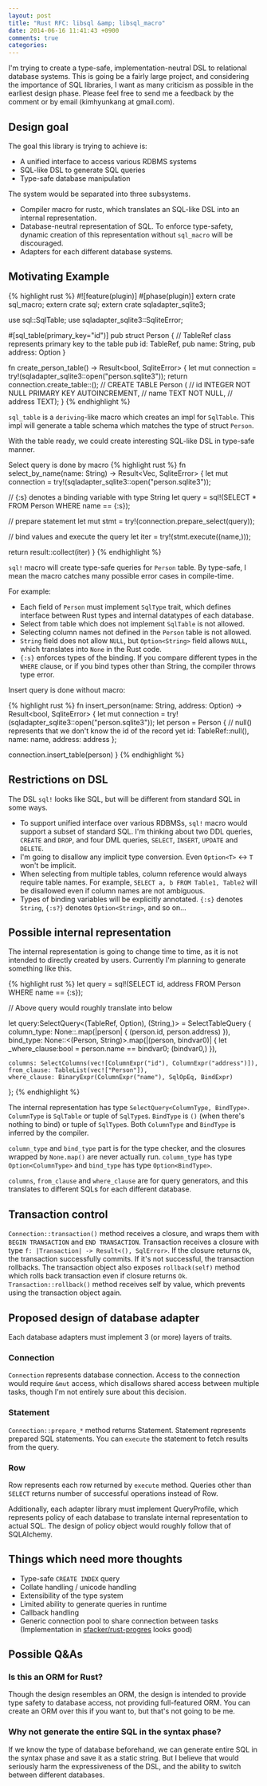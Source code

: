 ```yaml
---
layout: post
title: "Rust RFC: libsql &amp; libsql_macro"
date: 2014-06-16 11:41:43 +0900
comments: true
categories:
---
```


I'm trying to create a type-safe, implementation-neutral DSL to relational database systems. This is going be a fairly large project, and considering the importance of SQL libraries, I want as many criticism as possible in the earliest design phase. Please feel free to send me a feedback by the comment or by email (kimhyunkang at gmail.com).

## Design goal

The goal this library is trying to achieve is:

* A unified interface to access various RDBMS systems
* SQL-like DSL to generate SQL queries
* Type-safe database manipulation

The system would be separated into three subsystems.

* Compiler macro for rustc, which translates an SQL-like DSL into an internal representation.
* Database-neutral representation of SQL. To enforce type-safety, dynamic creation of this representation without `sql_macro` will be discouraged.
* Adapters for each different database systems. 

## Motivating Example

{% highlight rust %}
#![feature(plugin)]
#[phase(plugin)]
extern crate sql_macro;
extern crate sql;
extern crate sqladapter_sqlite3;

use sql::SqlTable;
use sqladapter_sqlite3::SqliteError;

#[sql_table(primary_key="id")]
pub struct Person {
  // TableRef class represents primary key to the table
  pub id: TableRef<Person>,
  pub name: String,
  pub address: Option<String>
}

fn create_person_table() -> Result<bool, SqliteError> {
  let mut connection = try!(sqladapter_sqlite3::open("person.sqlite3"));
  return connection.create_table::<Person>();
  // CREATE TABLE Person (
  //      id INTEGER NOT NULL PRIMARY KEY AUTOINCREMENT,
  //      name TEXT NOT NULL,
  //      address TEXT);
}
{% endhighlight %}

`sql_table` is a `deriving`-like macro which creates an impl for `SqlTable`. This impl will generate a table schema which matches the type of struct `Person`.

With the table ready, we could create interesting SQL-like DSL in type-safe manner.

Select query is done by macro
{% highlight rust %}
fn select_by_name(name: String) -> Result<Vec<Person>, SqliteError> {
  let mut connection = try!(sqladapter_sqlite3::open("person.sqlite3"));

  // {:s} denotes a binding variable with type String
  let query = sql!(SELECT * FROM Person WHERE name == {:s});

  // prepare statement
  let mut stmt = try!(connection.prepare_select(query));

  // bind values and execute the query
  let iter = try!(stmt.execute((name,)));

  return result::collect(iter)
}
{% endhighlight %}

`sql!` macro will create type-safe queries for `Person` table. By type-safe, I mean the macro catches many possible error cases in compile-time.

For example:

* Each field of `Person` must implement `SqlType` trait, which defines interface between Rust types and internal datatypes of each database.
* Select from table which does not implement `SqlTable` is not allowed.
* Selecting column names not defined in the `Person` table is not allowed.
* `String` field does not allow `NULL`, but `Option<String>` field allows `NULL`, which translates into `None` in the Rust code.
* `{:s}` enforces types of the binding. If you compare different types in the `WHERE` clause, or if you bind types other than String, the compiler throws type error.

Insert query is done without macro:

{% highlight rust %}
fn insert_person(name: String, address: Option<String>) -> Result<bool, SqliteError> {
  let mut connection = try!(sqladapter_sqlite3::open("person.sqlite3"));
  let person = Person {
    // null() represents that we don't know the id of the record yet
    id: TableRef::null(),
    name: name,
    address: address
  };

  connection.insert_table(person)
}
{% endhighlight %}

## Restrictions on DSL 

The DSL `sql!` looks like SQL, but will be different from standard SQL in some ways.

* To support unified interface over various RDBMSs, `sql!` macro would support a subset of standard SQL. I'm thinking about two DDL queries, `CREATE` and `DROP`, and four DML queries, `SELECT`, `INSERT`, `UPDATE` and `DELETE`.
* I'm going to disallow any implicit type conversion. Even `Option<T>` <-> `T` won't be implicit.
* When selecting from multiple tables, column reference would always require table names. For example, `SELECT a, b FROM Table1, Table2` will be disallowed even if column names are not ambiguous.
* Types of binding variables will be explicitly annotated. `{:s}` denotes `String`, `{:s?}` denotes `Option<String>`, and so on...

## Possible internal representation

The internal representation is going to change time to time, as it is not intended to directly created by users. Currently I'm planning to generate something like this.

{% highlight rust %}
  let query = sql!(SELECT id, address FROM Person WHERE name == {:s});

  // Above query would roughly translate into below

  let query:SelectQuery<(TableRef<Person>, Option<String>), (String,)> = SelectTableQuery {
    column_type: None::<Person>.map(|person| {
      (person.id, person.address)
    }),
    bind_type: None::<(Person, String)>.map(|(person, bindvar0)| {
      let _where_clause:bool = person.name == bindvar0;
      (bindvar0,)
    }),
  
    columns: SelectColumns(vec![ColumnExpr("id"), ColumnExpr("address")]),
    from_clause: TableList(vec!["Person"]),
    where_clause: BinaryExpr(ColumnExpr("name"), SqlOpEq, BindExpr)
  };
{% endhighlight %}

The internal representation has type `SelectQuery<ColumnType, BindType>`. `ColumnType` is `SqlTable` or tuple of `SqlType`s. `BindType` is `()` (when there's nothing to bind) or tuple of `SqlType`s. Both `ColumnType` and `BindType` is inferred by the compiler.

`column_type` and `bind_type` part is for the type checker, and the closures wrapped by `None.map()` are never actually run. `column_type` has type `Option<ColumnType>` and `bind_type` has type `Option<BindType>`.

`columns`, `from_clause` and `where_clause` are for query generators, and this translates to different SQLs for each different database. 

## Transaction control

`Connection::transaction()` method receives a closure, and wraps them with `BEGIN TRANSACTION` and `END TRANSACTION`. Transaction receives a closure with type `f: |Transaction| -> Result<(), SqlError>`. If the closure returns `Ok`, the transaction successfully commits. If it's not successful, the transaction rollbacks. The transaction object also exposes `rollback(self)` method which rolls back transaction even if closure returns `Ok`. `Transaction::rollback()` method receives self by value, which prevents using the transaction object again.

## Proposed design of database adapter

Each database adapters must implement 3 (or more) layers of traits.

### Connection
`Connection` represents database connection. Access to the connection would require `&mut` access, which disallows shared access between multiple tasks, though I'm not entirely sure about this decision.

### Statement
`Connection::prepare_*` method returns Statement. Statement represents prepared SQL statements. You can `execute` the statement to fetch results from the query.

### Row
Row represents each row returned by `execute` method. Queries other than `SELECT` returns number of successful operations instead of Row.

Additionally, each adapter library must implement QueryProfile, which represents policy of each database to translate internal representation to actual SQL. The design of policy object would roughly follow that of SQLAlchemy.

## Things which need more thoughts

* Type-safe `CREATE INDEX` query
* Collate handling / unicode handling
* Extensibility of the type system
* Limited ability to generate queries in runtime
* Callback handling
* Generic connection pool to share connection between tasks (Implementation in [sfacker/rust-progres](https://github.com/sfackler/rust-postgres) looks good)

## Possible Q&As

### Is this an ORM for Rust?

Though the design resembles an ORM, the design is intended to provide type safety to database access, not providing full-featured ORM. You can create an ORM over this if you want to, but that's not going to be me.

### Why not generate the entire SQL in the syntax phase?

If we know the type of database beforehand, we can generate entire SQL in the syntax phase and save it as a static string. But I believe that would seriously harm the expressiveness of the DSL, and the ability to switch between different databases.
